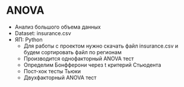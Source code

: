# ANOVA
+ Анализ большого объема данных
+ Dataset: insurance.csv
+ ЯП: Python
  + Для работы с проектом нужно скачать файл insurance.csv и будем сортировать файл по регионам
  + Производится однофакторный ANOVA тест
  + Определим Бонфферони через t критерий Стьюдента
  + Пост-хок тесты Тьюки
  + Двухфакторный ANOVA тест
